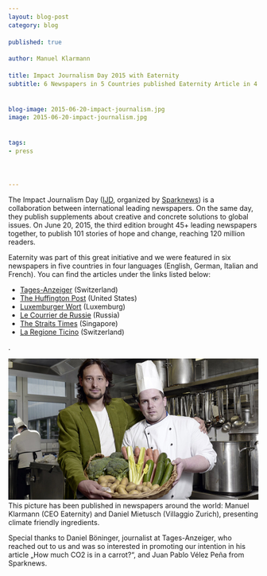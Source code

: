 ```yaml
---
layout: blog-post
category: blog

published: true

author: Manuel Klarmann

title: Impact Journalism Day 2015 with Eaternity
subtitle: 6 Newspapers in 5 Countries published Eaternity Article in 4 Languages


blog-image: 2015-06-20-impact-journalism.jpg
image: 2015-06-20-impact-journalism.jpg


tags:
- press



---
```


The Impact Journalism Day ([IJD][ijd], organized by [Sparknews][spark]) is a collaboration between international leading newspapers. On the same day, they publish supplements about creative and concrete solutions to global issues. 
On June 20, 2015, the third edition brought 45+ leading newspapers together, to publish 101 stories of hope and change, reaching 120 million readers.

Eaternity was part of this great initiative and we were featured in six newspapers in five countries in four languages (English, German, Italian and French). You can find the articles under the links listed below:

- [Tages-Anzeiger][1] (Switzerland)
- [The Huffington Post][2] (United States)
- [Luxemburger Wort][3] (Luxemburg)
- [Le Courrier de Russie][4] (Russia)
- [The Straits Times][5] (Singapore)
- [La Regione Ticino][6] (Switzerland)

.

![impact](/img/blog/2015-06-20-impact-journalism/technopark.jpg "This picture has been published in newspapers around the world: Manuel Klarmann (CEO Eaternity) and Daniel Mietusch (Villaggio Zurich), presenting climate friendly ingredients.")
This picture has been published in newspapers around the world: Manuel Klarmann (CEO Eaternity) and Daniel Mietusch (Villaggio Zurich), presenting climate friendly ingredients.


Special thanks to Daniel Böninger, journalist at Tages-Anzeiger, who reached out to us and was so interested in promoting our intention in his article „How much CO2 is in a carrot?“, and Juan Pablo Vélez Peña from Sparknews.

[ijd]:https://www.facebook.com/events/382950391907701/
[spark]:us4.campaign-archive1.com/?u=1ea974f917f5720c151fe4783&id=6712b1e3ae
[1]:longform.tagesanzeiger.ch/ijd2015/#eaternaty
[2]:www.huffingtonpost.com/2015/06/19/how-much-co2-in-a-carrot_n_7623144.html
[3]:https://www.wort.lu/de/panorama/eaternity-wie-viel-co2-hat-ein-rueebli-5582d12d0c88b46a8ce5b93a
[4]:www.lecourrierderussie.com/2015/06/impactjournalism-combien-co2-carotte/
[5]:www.straitstimes.com/singapore/eating-ecologically-with-eaternity
[6]:www.laregione.ch/articolo/quanto-co2-c-in-una-carota/10429


